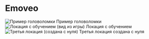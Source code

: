 # Emoveo
![Пример головоломки](https://github.com/DemianBob/Emoveo/assets/92908794/5e9a9493-e32f-4f5e-a544-6f9941e2fcf3)
Пример головоломки
![Локация с обучением (вид из игры)](https://github.com/DemianBob/Emoveo/assets/92908794/5e57c8ba-1c3b-444b-ba82-cf1fb1150c31)
Локация с обучением
![Третья локация (создана с нуля)](https://github.com/DemianBob/Emoveo/assets/92908794/2dcd810d-da79-4ece-8eff-24bf273386ad)
Третья локация создана с нуля
